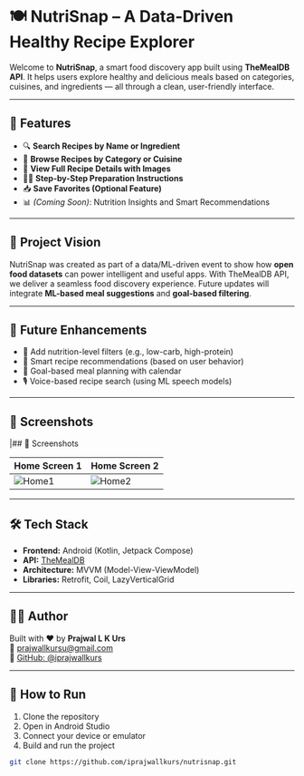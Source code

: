 # 🍽️ NutriSnap – A Data-Driven Healthy Recipe Explorer

Welcome to **NutriSnap**, a smart food discovery app built using **TheMealDB API**. It helps users explore healthy and delicious meals based on categories, cuisines, and ingredients — all through a clean, user-friendly interface.

---

## 🌟 Features

- 🔍 **Search Recipes by Name or Ingredient**
- 🥘 **Browse Recipes by Category or Cuisine**
- 📸 **View Full Recipe Details with Images**
- 🧑‍🍳 **Step-by-Step Preparation Instructions**
- 📥 **Save Favorites (Optional Feature)**
- 📊 *(Coming Soon)*: Nutrition Insights and Smart Recommendations

---

## 🎯 Project Vision

NutriSnap was created as part of a data/ML-driven event to show how **open food datasets** can power intelligent and useful apps. With TheMealDB API, we deliver a seamless food discovery experience. Future updates will integrate **ML-based meal suggestions** and **goal-based filtering**.

---

## 🧠 Future Enhancements

- 🍎 Add nutrition-level filters (e.g., low-carb, high-protein)
- 🤖 Smart recipe recommendations (based on user behavior)
- 📅 Goal-based meal planning with calendar
- 🎙️ Voice-based recipe search (using ML speech models)

---

## 📸 Screenshots

|## 📸 Screenshots

| Home Screen 1 | Home Screen 2 |
|---------------|----------------|
| ![Home1](/Users/prajwallkurs/Developer/Android/Nutrisnap/app/Screenshots/Home.JPG) | ![Home2](Screenshots/Home2.JPG) |


---

## 🛠️ Tech Stack

- **Frontend:** Android (Kotlin, Jetpack Compose)
- **API:** [TheMealDB](https://www.themealdb.com/)
- **Architecture:** MVVM (Model-View-ViewModel)
- **Libraries:** Retrofit, Coil, LazyVerticalGrid

---

## 🧑‍💻 Author

Built with ❤️ by **Prajwal L K Urs**  
📧 prajwallkursu@gmail.com  
🔗 [GitHub: @iprajwallkurs](https://github.com/iprajwallkurs)

---

## 📂 How to Run

1. Clone the repository
2. Open in Android Studio
3. Connect your device or emulator
4. Build and run the project

```bash
git clone https://github.com/iprajwallkurs/nutrisnap.git
